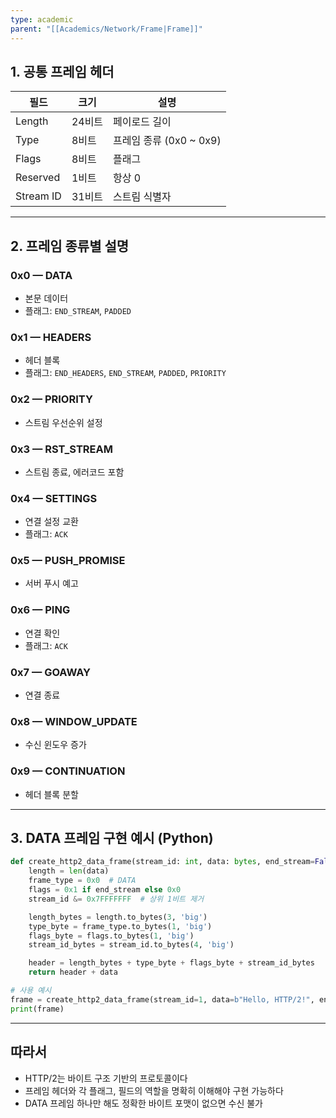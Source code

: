 ```yaml
---
type: academic
parent: "[[Academics/Network/Frame|Frame]]"
---
```

## 1. 공통 프레임 헤더

|필드|크기|설명|
|---|---|---|
|Length|24비트|페이로드 길이|
|Type|8비트|프레임 종류 (0x0 ~ 0x9)|
|Flags|8비트|플래그|
|Reserved|1비트|항상 0|
|Stream ID|31비트|스트림 식별자|

---

## 2. 프레임 종류별 설명

### 0x0 — DATA

- 본문 데이터
- 플래그: `END_STREAM`, `PADDED`

### 0x1 — HEADERS

- 헤더 블록
- 플래그: `END_HEADERS`, `END_STREAM`, `PADDED`, `PRIORITY`

### 0x2 — PRIORITY

- 스트림 우선순위 설정

### 0x3 — RST_STREAM

- 스트림 종료, 에러코드 포함

### 0x4 — SETTINGS

- 연결 설정 교환
- 플래그: `ACK`

### 0x5 — PUSH_PROMISE

- 서버 푸시 예고

### 0x6 — PING

- 연결 확인
- 플래그: `ACK`

### 0x7 — GOAWAY

- 연결 종료

### 0x8 — WINDOW_UPDATE

- 수신 윈도우 증가

### 0x9 — CONTINUATION

- 헤더 블록 분할

---

## 3. DATA 프레임 구현 예시 (Python)

```python
def create_http2_data_frame(stream_id: int, data: bytes, end_stream=False) -> bytes:
    length = len(data)
    frame_type = 0x0  # DATA
    flags = 0x1 if end_stream else 0x0
    stream_id &= 0x7FFFFFFF  # 상위 1비트 제거

    length_bytes = length.to_bytes(3, 'big')
    type_byte = frame_type.to_bytes(1, 'big')
    flags_byte = flags.to_bytes(1, 'big')
    stream_id_bytes = stream_id.to_bytes(4, 'big')

    header = length_bytes + type_byte + flags_byte + stream_id_bytes
    return header + data

```

```python
# 사용 예시
frame = create_http2_data_frame(stream_id=1, data=b"Hello, HTTP/2!", end_stream=True)
print(frame)

```

---

## 따라서

- HTTP/2는 바이트 구조 기반의 프로토콜이다
- 프레임 헤더와 각 플래그, 필드의 역할을 명확히 이해해야 구현 가능하다
- DATA 프레임 하나만 해도 정확한 바이트 포맷이 없으면 수신 불가